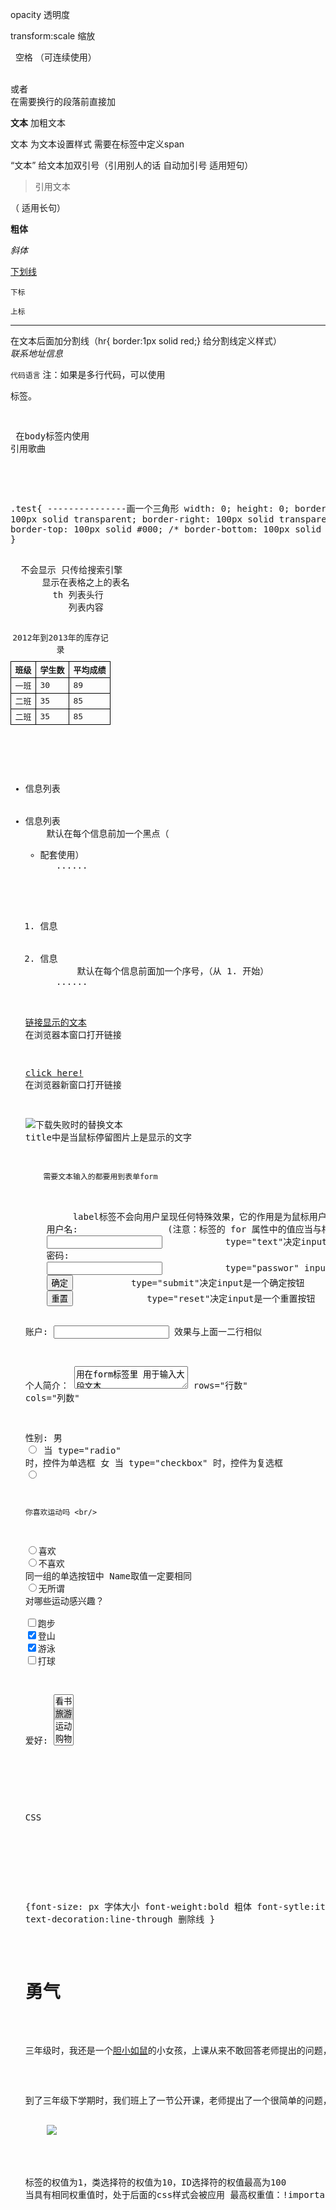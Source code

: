 opacity 透明度

transform:scale 缩放

&nbsp; 空格 （可连续使用）

<br/>或者<br>在需要换行的段落前直接加

<strong>文本</strong>  加粗文本

<span>文本</span> 为文本设置样式 需要在<head>标签中定义span 

<q>文本</q> 给文本加双引号（引用别人的话 自动加引号 适用短句）

<blockquote>引用文本</blockquote> （ 适用长句）

<b>粗体</b>

<i>斜体</i>

<u>下划线</u>

<sub>下标</sub>

<sup>上标</sup>

<hr/> 在文本后面加分割线（hr{ border:1px solid red;}  给分割线定义样式）

<address>联系地址信息</address>

<code>代码语言</code> 注：如果是多行代码，可以使用<pre>标签。

 <audio src="./bgm.mp3" id="bgm"></audio>   在body标签内使用 引用歌曲

<style type="text/css">
  table tr td,th{border:1px solid #000;}    给表格加边框样式
</style>

  .test{    ---------------画一个三角形
      width: 0;
      height: 0;
      border-left: 100px solid transparent;
      border-right: 100px solid transparent;
      border-top: 100px solid #000;
      /* border-bottom: 100px solid #000; */
    }



<table summary="本表格记录2012年到2013年库存记录，记录包括U盘和耳机库存量">  不会显示 只传给搜索引擎
  <caption>2012年到2013年的库存记录</caption>    显示在表格之上的表名
  <tbody>
    <tr>
      <th>班级</th>      th 列表头行
      <th>学生数</th>
      <th>平均成绩</th>
    </tr>
    <tr>
      <td>一班</td>     列表内容
      <td>30</td>
      <td>89</td>
    </tr>
    <tr>
      <td>二班</td>
      <td>35</td>
      <td>85</td>
    </tr>
     <tr>
      <td>二班</td>
      <td>35</td>
      <td>85</td>
    </tr>
  </tbody>
</table>

<ul>
  <li>信息列表</li>
  <li>信息列表</li>    默认在每个信息前加一个黑点（<ul><li>配套使用）
   ......
</ul>           

<ol>
   <li>信息</li>
   <li>信息</li>       默认在每个信息前面加一个序号，（从 1. 开始）
   ......
</ol>

<a  href="目标网址"  title="鼠标滑过显示的文本">链接显示的文本</a>  在浏览器本窗口打开链接

<a href="目标网址" target="_blank">click here!</a>               在浏览器新窗口打开链接

 <img src="图片地址" alt="下载失败时的替换文本" title = "提示文本">  title中是当鼠标停留图片上是显示的文字


        需要文本输入的都要用到表单form


 <form   method="传送方式"   action="服务器文件">         label标签不会向用户呈现任何特殊效果，它的作用是为鼠标用户改                                                         进了可用性。如果你在 label 标签内点击文本，就会触发此控件。
    <label for="username">用户名:</label>                 (注意：标签的 for 属性中的值应当与相关控件的 id 属性值一                                                        定要相同。)
    <input type="text" name="username" />            type="text"决定input的框是可以输入文本的框
    <label for="pass">密码:</label>                        
    <input type="password" name="pass" />            type="passwor" input框只能输入英文和数字
    <input type="submit" value="确定"  name="submit" />           type="submit"决定input是一个确定按钮  
    <input type="reset" value="重置" name="reset" />              type="reset"决定input是一个重置按钮  
   
   账户: 
	 <input type="text" name="username">     效果与上面一二行相似    
    
    
   <label>个人简介：</label>                                   <textarea>用在form标签里 用于输入大段文本
    <textarea cols="50" rows="10">输入默认值</textarea>            rows="行数" cols="列数"  
 
   <label>性别:</label>
    <label>男</label>
    <input type="radio" value="1"  name="gender-man" />        当 type="radio" 时，控件为单选框                  <label>女</label>                                          当 type="checkbox" 时，控件为复选框
    <input type="radio" value="2"  name="gender-woman" />
    
    你喜欢运动吗 <br/>
   <input type="radio" name="ridiolove" value="喜欢" />喜欢
   <input type="radio" name="ridiolove" value="不喜欢" />不喜欢       同一组的单选按钮中  Name取值一定要相同
   <input type="radio" name="ridiolove" value="无所谓" />无所谓
    对哪些运动感兴趣？<br/>
    <input type="checkbox" name="checkbox1" value="跑步" />跑步
    <input type="checkbox" name="checkbox2" value="登山" checked="checked" />登山
    <input type="checkbox" name="checkbox3" value="游泳" checked="checked" />游泳
    <input type="checkbox" name="checkbox4" value="打球" />打球

  <label>爱好:</label>
    <select multiple="multiple">                             multiple设置选项能多选 （需要按住ctrl键）
      <option value="看书">看书</option>                         设置一个只有四个选项的下拉列表
      <option value="旅游" selected="selected">旅游</option>      selected设置默认显示的值
      <option value="运动">运动</option>
      <option value="购物">购物</option>
    </select>

 </form>

CSS

<head>
<style type="text/css">
  p{
    font-size:12px              在英文大括号“｛｝”中的的就是声明，属性和值之间用英文冒号“：”分隔。当有多条声明时，中间                                     可以英文分号“;”分隔
    color:red
    font-weight:bold
  }

  /* >作用于元素的第一代后代， 空格作用于元素的所有后代。 */
  .first span{color:red;}

  .food>li{
      border:1px solid red;  /* 这行代码会使class名为food下的子元素li（水果、蔬菜）加入红色实线边框。 */
  }

  a:hover{color:red;}   设置一个伪类使 a 标签鼠标滑过的状态设置字体颜色变红

</style>
</head>
<body>
  
  {font-size: px  字体大小
  font-weight:bold  粗体
  font-sytle:italic  斜体
  text-decoration:line-through 删除线
  }
  <h1>勇气</h1>
    <p class="first">三年级时，我还是一个<a href="http://www.imooc.com">胆小如鼠</a>的小女孩，上课从来不敢回答老师提出的问题，生怕回答错了老师会批评我。就一直没有这个勇气来回答老师提出的问题。学校举办的活动我也没勇气参加。</p>
    <p id="second">到了三年级下学期时，我们班上了一节公开课，老师提出了一个很<span>简单</span>的问题，班里很多同学都举手了，甚至成绩比我差很多的，也举手了，还说着："我来，我来。"我环顾了四周，就我没有举手。</p>
    <img src="http://img.mukewang.com/52b4113500018cf102000200.jpg" >

</body>


标签的权值为1，类选择符的权值为10，ID选择符的权值最高为100
当具有相同权重值时，处于后面的css样式会被应用
最高权重值：!important


